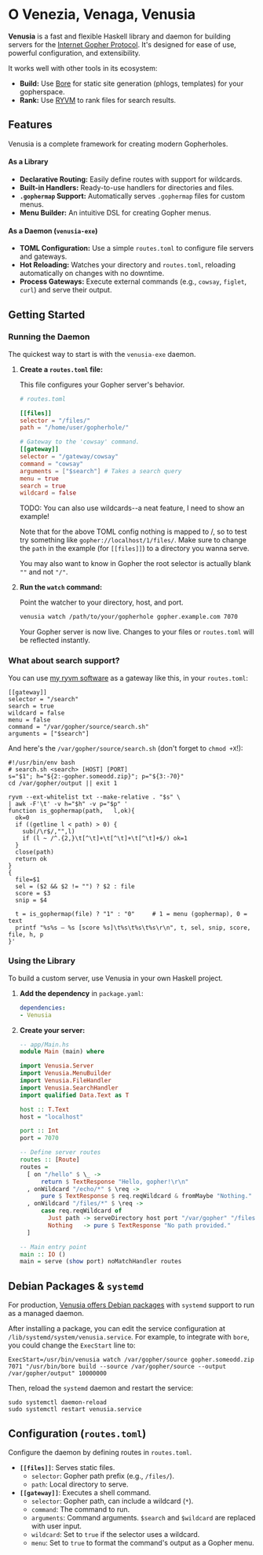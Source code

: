 # O Venezia, Venaga, Venusia

**Venusia** is a fast and flexible Haskell library and daemon for building servers for the [Internet Gopher Protocol](https://en.wikipedia.org/wiki/Gopher_\(protocol\)). It's designed for ease of use, powerful configuration, and extensibility.

It works well with other tools in its ecosystem:

  * **Build:** Use [Bore](https://github.com/someodd/bore) for static site generation (phlogs, templates) for your gopherspace.
  * **Rank:** Use [RYVM](https://github.com/someodd/ryvm) to rank files for search results.

## Features

Venusia is a complete framework for creating modern Gopherholes.

#### As a Library

  * **Declarative Routing:** Easily define routes with support for wildcards.
  * **Built-in Handlers:** Ready-to-use handlers for directories and files.
  * **`.gophermap` Support:** Automatically serves `.gophermap` files for custom menus.
  * **Menu Builder:** An intuitive DSL for creating Gopher menus.

#### As a Daemon (`venusia-exe`)

  * **TOML Configuration:** Use a simple `routes.toml` to configure file servers and gateways.
  * **Hot Reloading:** Watches your directory and `routes.toml`, reloading automatically on changes with no downtime.
  * **Process Gateways:** Execute external commands (e.g., `cowsay`, `figlet`, `curl`) and serve their output.

## Getting Started

### Running the Daemon

The quickest way to start is with the `venusia-exe` daemon.

1.  **Create a `routes.toml` file:**

    This file configures your Gopher server's behavior.

    ```toml
    # routes.toml

    [[files]]
    selector = "/files/"
    path = "/home/user/gopherhole/"

    # Gateway to the 'cowsay' command.
    [[gateway]]
    selector = "/gateway/cowsay"
    command = "cowsay"
    arguments = ["$search"] # Takes a search query
    menu = true
    search = true
    wildcard = false
    ```

    TODO: You can also use wildcards--a neat feature, I need to show an example!

    Note that for the above TOML config nothing is mapped to /, so to test try something like `gopher://localhost/1/files/`. Make sure to change the `path` in the example (for `[[files]]`) to a directory you wanna serve.

    You may also want to know in Gopher the root selector is actually blank `""` and not `"/"`.

2.  **Run the `watch` command:**

    Point the watcher to your directory, host, and port.

    ```bash
    venusia watch /path/to/your/gopherhole gopher.example.com 7070
    ```

    Your Gopher server is now live. Changes to your files or `routes.toml` will be reflected instantly.

### What about search support?

You can use [my ryvm software](https://github.com/someodd/ryvm) as a gateway like this, in your `routes.toml`:

```
[[gateway]]
selector = "/search"
search = true
wildcard = false
menu = false
command = "/var/gopher/source/search.sh"
arguments = ["$search"]
```

And here's the `/var/gopher/source/search.sh` (don't forget to `chmod +X`!):

```
#!/usr/bin/env bash
# search.sh <search> [HOST] [PORT]
s="$1"; h="${2:-gopher.someodd.zip}"; p="${3:-70}"
cd /var/gopher/output || exit 1

ryvm --ext-whitelist txt --make-relative . "$s" \
| awk -F'\t' -v h="$h" -v p="$p" '
function is_gophermap(path,   l,ok){
  ok=0
  if ((getline l < path) > 0) {
    sub(/\r$/,"",l)
    if (l ~ /^.{2,}\t[^\t]+\t[^\t]+\t[^\t]+$/) ok=1
  }
  close(path)
  return ok
}
{
  file=$1
  sel = ($2 && $2 != "") ? $2 : file
  score = $3
  snip = $4

  t = is_gophermap(file) ? "1" : "0"     # 1 = menu (gophermap), 0 = text
  printf "%s%s — %s [score %s]\t%s\t%s\t%s\r\n", t, sel, snip, score, file, h, p
}'
```

### Using the Library

To build a custom server, use Venusia in your own Haskell project.

1.  **Add the dependency** in `package.yaml`:

    ```yaml
    dependencies:
    - Venusia
    ```

2.  **Create your server:**

    ```haskell
    -- app/Main.hs
    module Main (main) where

    import Venusia.Server
    import Venusia.MenuBuilder
    import Venusia.FileHandler
    import Venusia.SearchHandler
    import qualified Data.Text as T

    host :: T.Text
    host = "localhost"

    port :: Int
    port = 7070

    -- Define server routes
    routes :: [Route]
    routes =
      [ on "/hello" $ \_ ->
          return $ TextResponse "Hello, gopher!\r\n"
      , onWildcard "/echo/*" $ \req ->
          pure $ TextResponse $ req.reqWildcard & fromMaybe "Nothing."
      , onWildcard "/files/*" $ \req ->
          case req.reqWildcard of
            Just path -> serveDirectory host port "/var/gopher" "/files/" path Nothing
            Nothing   -> pure $ TextResponse "No path provided."
      ]

    -- Main entry point
    main :: IO ()
    main = serve (show port) noMatchHandler routes
    ```

## Debian Packages & `systemd`

For production, [Venusia offers Debian packages](https://github.com/someodd/venusia/releases) with `systemd` support to run as a managed daemon.

After installing a package, you can edit the service configuration at `/lib/systemd/system/venusia.service`. For example, to integrate with `bore`, you could change the `ExecStart` line to:

```
ExecStart=/usr/bin/venusia watch /var/gopher/source gopher.someodd.zip 7071 "/usr/bin/bore build --source /var/gopher/source --output /var/gopher/output" 10000000
```

Then, reload the `systemd` daemon and restart the service:

```
sudo systemctl daemon-reload
sudo systemctl restart venusia.service
```

## Configuration (`routes.toml`)

Configure the daemon by defining routes in `routes.toml`.

  * **`[[files]]`**: Serves static files.
      * `selector`: Gopher path prefix (e.g., `/files/`).
      * `path`: Local directory to serve.
  * **`[[gateway]]`**: Executes a shell command.
      * `selector`: Gopher path, can include a wildcard (`*`).
      * `command`: The command to run.
      * `arguments`: Command arguments. `$search` and `$wildcard` are replaced with user input.
      * `wildcard`: Set to `true` if the selector uses a wildcard.
      * `menu`: Set to `true` to format the command's output as a Gopher menu.
